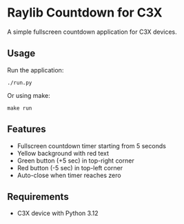 # Raylib Countdown for C3X

A simple fullscreen countdown application for C3X devices.

## Usage

Run the application:
```
./run.py
```

Or using make:
```
make run
```

## Features

- Fullscreen countdown timer starting from 5 seconds
- Yellow background with red text
- Green button (+5 sec) in top-right corner
- Red button (-5 sec) in top-left corner
- Auto-close when timer reaches zero

## Requirements

- C3X device with Python 3.12
